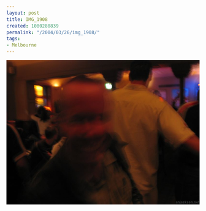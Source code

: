```yaml
---
layout: post
title: IMG_1908
created: 1080280839
permalink: "/2004/03/26/img_1908/"
tags:
- Melbourne
---
```


<img src="/image/images/img_1908-420.jpg"/>

